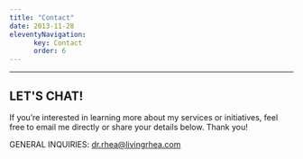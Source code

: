 ```yaml
---
title: "Contact"
date: 2013-11-28
eleventyNavigation:
      key: Contact
      order: 6
---
```

---

## LET'S CHAT!

If you’re interested in learning more about my services or initiatives, feel free to email me directly or share your details below. Thank you!

GENERAL INQUIRIES: [dr.rhea@livingrhea.com](mailto:Dr.Rhea@LivingRhea.com)
